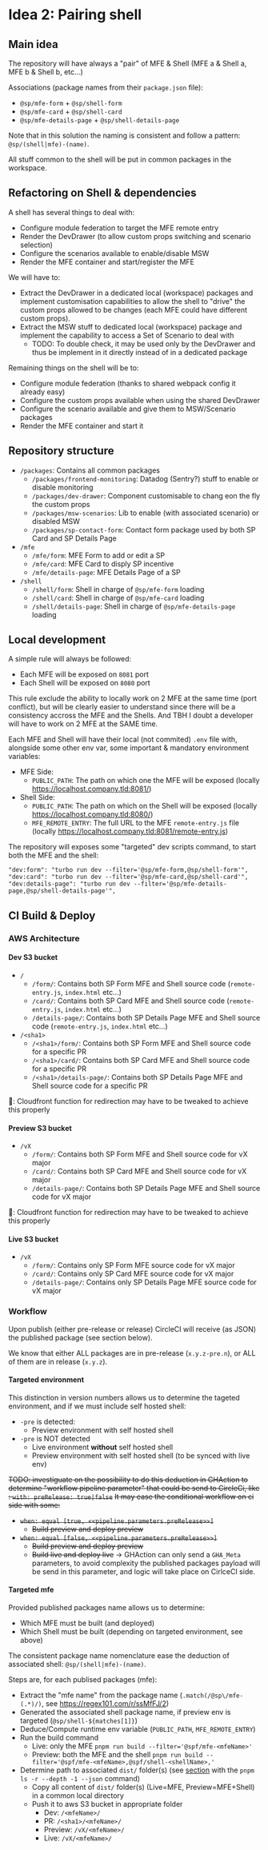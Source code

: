 # Idea 2: Pairing shell

## Main idea

The repository will have always a "pair" of MFE & Shell (MFE a & Shell a, MFE b & Shell b, etc...)

Associations (package names from their `package.json` file):

- `@sp/mfe-form` + `@sp/shell-form`
- `@sp/mfe-card` + `@sp/shell-card`
- `@sp/mfe-details-page` + `@sp/shell-details-page`

Note that in this solution the naming is consistent and follow a pattern: `@sp/(shell|mfe)-(name)`.

All stuff common to the shell will be put in common packages in the workspace.

## Refactoring on Shell & dependencies

A shell has several things to deal with:
- Configure module federation to target the MFE remote entry
- Render the DevDrawer (to allow custom props switching and scenario selection)
- Configure the scenarios available to enable/disable MSW
- Render the MFE container and start/register the MFE

We will have to:
- Extract the DevDrawer in a dedicated local (workspace) packages and implement customisation capabilities to allow the shell to "drive" the custom props allowed to be changes (each MFE could have different custom props).
- Extract the MSW stuff to dedicated local (workspace) package and implement the capability to access a Set of Scenario to deal with
  - TODO: To double check, it may be used only by the DevDrawer and thus be implement in it directly instead of in a dedicated package

Remaining things on the shell will be to:
- Configure module federation (thanks to shared webpack config it already easy)
- Configure the custom props available when using the shared DevDrawer
- Configure the scenario available and give them to MSW/Scenario packages
- Render the MFE container and start it

## Repository structure

- `/packages`: Contains all common packages
  - `/packages/frontend-monitoring`: Datadog (Sentry?) stuff to enable or disable monitoring
  - `/packages/dev-drawer`: Component customisable to chang eon the fly the custom props
  - `/packages/msw-scenarios`: Lib to enable (with associated scenario) or disabled MSW
  - `/packages/sp-contact-form`: Contact form package used by both SP Card and SP Details Page
- `/mfe`
  - `/mfe/form`: MFE Form to add or edit a SP
  - `/mfe/card`: MFE Card to disply SP incentive
  - `/mfe/details-page`: MFE Details Page of a SP
- `/shell`
  - `/shell/form`: Shell in charge of `@sp/mfe-form` loading
  - `/shell/card`: Shell in charge of `@sp/mfe-card` loading
  - `/shell/details-page`: Shell in charge of `@sp/mfe-details-page` loading

## Local development

A simple rule will always be followed:
- Each MFE will be exposed on `8081` port
- Each Shell will be exposed on `8080` port

This rule exclude the ability to locally work on 2 MFE at the same time (port conflict), but will be clearly easier to understand since there will be a consistency accross the MFE and the Shells. And TBH I doubt a developer will have to work on 2 MFE at the SAME time.

Each MFE and Shell will have their local (not commited) `.env` file with, alongside some other env var, some important & mandatory environment variables:

- MFE Side:
  - `PUBLIC_PATH`: The path on which one the MFE will be exposed (locally https://localhost.company.tld:8081/)
- Shell Side:
  - `PUBLIC_PATH`: The path on which on the Shell will be exposed (locally https://localhost.company.tld:8080/)
  - `MFE_REMOTE_ENTRY`: The full URL to the MFE `remote-entry.js` file (locally https://localhost.company.tld:8081/remote-entry.js)

The repository will exposes some "targeted" dev scripts command, to start both the MFE and the shell:

```
"dev:form": "turbo run dev --filter='@sp/mfe-form,@sp/shell-form'",
"dev:card": "turbo run dev --filter='@sp/mfe-card,@sp/shell-card'",
"dev:details-page": "turbo run dev --filter='@sp/mfe-details-page,@sp/shell-details-page'",
```

## CI Build & Deploy

### AWS Architecture

#### Dev S3 bucket

- `/`
  - `/form/`: Contains both SP Form MFE and Shell source code (`remote-entry.js`, `index.html` etc...)
  - `/card/`: Contains both SP Card MFE and Shell source code (`remote-entry.js`, `index.html` etc...)
  - `/details-page/`: Contains both SP Details Page MFE and Shell source code (`remote-entry.js`, `index.html` etc...)
- `/<sha1>`
  - `/<sha1>/form/`: Contains both SP Form MFE and Shell source code for a specific PR
  - `/<sha1>/card/`: Contains both SP Card MFE and Shell source code for a specific PR
  - `/<sha1>/details-page/`: Contains both SP Details Page MFE and Shell source code for a specific PR

🚨: Cloudfront function for redirection may have to be tweaked to achieve this properly

#### Preview S3 bucket

- `/vX`
  - `/form/`: Contains both SP Form MFE and Shell source code for vX major
  - `/card/`: Contains both SP Card MFE and Shell source code for vX major
  - `/details-page/`: Contains both SP Details Page MFE and Shell source code for vX major

🚨: Cloudfront function for redirection may have to be tweaked to achieve this properly

#### Live S3 bucket

- `/vX`
  - `/form/`: Contains only SP Form MFE source code for vX major
  - `/card/`: Contains only SP Card MFE source code for vX major
  - `/details-page/`: Contains only SP Details Page MFE source code for vX major

### Workflow

Upon publish (either pre-release or release) CircleCI will receive (as JSON) the published package (see section below).

We know that either ALL packages are in pre-release (`x.y.z-pre.n`), or ALL of them are in release (`x.y.z`).

#### Targeted environment

This distinction in version numbers allows us to determine the tageted environment, and if we must include self hosted shell:

- `-pre` is detected:
  - Preview environment with self hosted shell
- `-pre` is NOT detected
  -  Live environment **without** self hosted shell
  -  Preview environment with self hosted shell (to be synced with live env)

~~TODO: investiguate on the possibility to do this deduction in GHAction to determine "workflow pipeline parameter" that could be send to CircleCi, like : `with: preRelease: true|false`~~
~~It may ease the conditional workflow on ci side with some:~~
- ~~`when: equal [true, <<pipeline.parameters.preRelease>>]`~~
  - ~~Build preview and deploy preview~~
- ~~`when: equal [false, <<pipeline.parameters.preRelease>>]`~~
  - ~~Build preview and deploy preview~~
  - ~~Build live and deploy live~~
-> GHAction can only send a `GHA_Meta` parameters, to avoid complexity the published packages payload will be send in this parameter, and logic will take place on CirlceCI side.

#### Targeted mfe

Provided published packages name allows us to determine:
- Which MFE must be built (and deployed)
- Which Shell must be built (depending on targeted environment, see above)

The consistent package name nomenclature ease the deduction of associated shell: `@sp/(shell|mfe)-(name)`.

Steps are, for each publised packages (mfe):

- Extract the "mfe name" from the package name (`.match(/@sp\/mfe-(.*)/)`, see https://regex101.com/r/ssMfFJ/2)
- Generated the associated shell package name, if preview env is targeted (`@sp/shell-${matches[1]}`)
- Deduce/Compute runtime env variable (`PUBLIC_PATH`, `MFE_REMOTE_ENTRY`)
- Run the build command
  - Live: only the MFE `pnpm run build --filter='@spf/mfe-<mfeName>'`
  - Preview: both the MFE and the shell `pnpm run build --filter='@spf/mfe-<mfeName>,@spf/shell-<shellName>,'`
- Determine path to associated `dist/` folder(s) (see [section](../README.md#miscellaneous) with the `pnpm ls -r --depth -1 --json` command)
  - Copy all content of `dist/` folder(s) (Live=MFE, Preview=MFE+Shell) in a common local directory
  - Push it to aws S3 bucket in appropriate folder
    - Dev: `/<mfeName>/`
    - PR: `/<sha1>/<mfeName>/`
    - Preview: `/vX/<mfeName>/`
    - Live: `/vX/<mfeName>/`